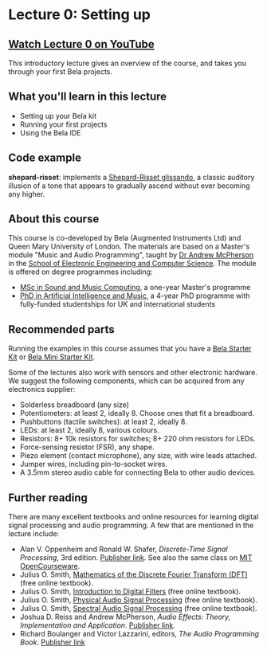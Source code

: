 # Lecture 0: Setting up

## [Watch Lecture 0 on YouTube](https://youtu.be/aVLRUyPBBJk)

This introductory lecture gives an overview of the course, and takes you through your first Bela projects.

## What you'll learn in this lecture

* Setting up your Bela kit
* Running your first projects
* Using the Bela IDE

## Code example

**shepard-risset**: implements a [Shepard-Risset glissando](https://en.wikipedia.org/wiki/Shepard_tone), a classic auditory illusion of a tone that appears to gradually ascend without ever becoming any higher.

## About this course

This course is co-developed by Bela (Augmented Instruments Ltd) and Queen Mary University of London. The materials are based on a Master's module "Music and Audio Programming", taught by [Dr Andrew McPherson](http://instrumentslab.org) in the [School of Electronic Engineering and Computer Science](http://www.eecs.qmul.ac.uk). The module is offered on degree programmes including:

* [MSc in Sound and Music Computing](https://www.qmul.ac.uk/postgraduate/taught/coursefinder/courses/129308.html), a one-year Master's programme
* [PhD in Artificial Intelligence and Music](http://www.aim.qmul.ac.uk), a 4-year PhD programme with fully-funded studentships for UK and international students

## Recommended parts

Running the examples in this course assumes that you have a [Bela Starter Kit](https://shop.bela.io/products/bela-starter-kit) or [Bela Mini Starter Kit](https://shop.bela.io/products/bela-mini-starter-kit).

Some of the lectures also work with sensors and other electronic hardware. We suggest the following components, which can be acquired from any electronics supplier:

* Solderless breadboard (any size)
* Potentiometers: at least 2, ideally 8. Choose ones that fit a breadboard.
* Pushbuttons (tactile switches): at least 2, ideally 8.
* LEDs: at least 2, ideally 8, various colours.
* Resistors: 8+ 10k resistors for switches; 8+ 220 ohm resistors for LEDs.
* Force-sensing resistor (FSR), any shape.
* Piezo element (contact microphone), any size, with wire leads attached.
* Jumper wires, including pin-to-socket wires.
* A 3.5mm stereo audio cable for connecting Bela to other audio devices.

## Further reading

There are many excellent textbooks and online resources for learning digital signal processing and audio programming. A few that are mentioned in the lecture include:

* Alan V. Oppenheim and Ronald W. Shafer, *Discrete-Time Signal Processing*, 3rd edition. [Publisher link](http://www.pearsonhighered.com/product?ISBN=0131988425). See also the same class on [MIT OpenCourseware](https://ocw.mit.edu/courses/electrical-engineering-and-computer-science/6-341-discrete-time-signal-processing-fall-2005/).
* Julius O. Smith, [Mathematics of the Discrete Fourier Transform (DFT)](https://ccrma.stanford.edu/~jos/mdft/) (free online textbook).
* Julius O. Smith, [Introduction to Digital Filters](https://ccrma.stanford.edu/~jos/filters/) (free online textbook).
* Julius O. Smith, [Physical Audio Signal Processing](https://ccrma.stanford.edu/~jos/pasp/) (free online textbook).
* Julius O. Smith, [Spectral Audio Signal Processing](https://ccrma.stanford.edu/~jos/sasp/) (free online textbook).
* Joshua D. Reiss and Andrew McPherson, *Audio Effects: Theory, Implementation and Application*. [Publisher link](https://www.taylorfrancis.com/books/9780429097232).
* Richard Boulanger and Victor Lazzarini, editors, *The Audio Programming Book*. [Publisher link](https://mitpress.mit.edu/books/audio-programming-book)